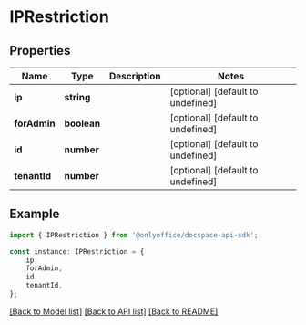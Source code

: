 # IPRestriction


## Properties

Name | Type | Description | Notes
------------ | ------------- | ------------- | -------------
**ip** | **string** |  | [optional] [default to undefined]
**forAdmin** | **boolean** |  | [optional] [default to undefined]
**id** | **number** |  | [optional] [default to undefined]
**tenantId** | **number** |  | [optional] [default to undefined]

## Example

```typescript
import { IPRestriction } from '@onlyoffice/docspace-api-sdk';

const instance: IPRestriction = {
    ip,
    forAdmin,
    id,
    tenantId,
};
```

[[Back to Model list]](../README.md#documentation-for-models) [[Back to API list]](../README.md#documentation-for-api-endpoints) [[Back to README]](../README.md)
